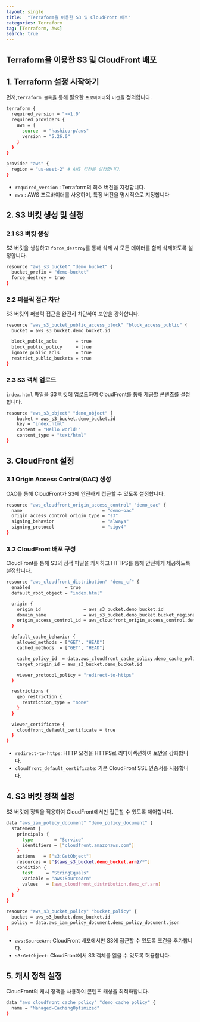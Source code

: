 ```yaml
---
layout: single
title:  "Terraform을 이용한 S3 및 CloudFront 배포"
categories: Terraform
tag: [Terraform, Aws]
search: true
---
```


## **Terraform을 이용한 S3 및 CloudFront 배포**

## **1. Terraform 설정 시작하기**
먼저,`terraform 블록`을 통해 필요한 `프로바이더`와 `버전`을 정의합니다.

```bash
terraform {
  required_version = ">=1.0"
  required_providers {
    aws = {
      source  = "hashicorp/aws"
      version = "5.26.0"
    }
  }
}

provider "aws" {
  region = "us-west-2" # AWS 리전을 설정합니다.
}
```
- `required_version` : Terraform의 최소 버전을 지정합니다.
- `aws` : AWS 프로바이더를 사용하며, 특정 버전을 명시적으로 지정합니다

## **2. S3 버킷 생성 및 설정**

### **2.1 S3 버킷 생성**
S3 버킷을 생성하고 `force_destroy`를 통해 삭제 시 모든 데이터를 함께 삭제하도록 설정합니다.

```bash
resource "aws_s3_bucket" "demo_bucket" {
  bucket_prefix = "demo-bucket"
  force_destroy = true
}
```

### **2.2 퍼블릭 접근 차단**
S3 버킷의 퍼블릭 접근을 완전히 차단하여 보안을 강화합니다.

```bash
resource "aws_s3_bucket_public_access_block" "block_access_public" {
  bucket = aws_s3_bucket.demo_bucket.id

  block_public_acls       = true
  block_public_policy     = true
  ignore_public_acls      = true
  restrict_public_buckets = true
}
```

### **2.3 S3 객체 업로드**
`index.html` 파일을 S3 버킷에 업로드하여 CloudFront를 통해 제공할 콘텐츠를 설정합니다.

```bash
resource "aws_s3_object" "demo_object" {
    bucket = aws_s3_bucket.demo_bucket.id
    key = "index.html"
    content = "Hello world!"
    content_type = "text/html"
}
```

## **3. CloudFront 설정**

### **3.1 Origin Access Control(OAC) 생성**
OAC를 통해 CloudFront가 S3에 안전하게 접근할 수 있도록 설정합니다.
```bash
resource "aws_cloudfront_origin_access_control" "demo_oac" {
  name                              = "demo-oac"
  origin_access_control_origin_type = "s3"
  signing_behavior                  = "always"
  signing_protocol                  = "sigv4"
}
```

### **3.2 CloudFront 배포 구성**
CloudFront를 통해 S3의 정적 파일을 캐시하고 HTTPS를 통해 안전하게 제공하도록 설정합니다.

```bash
resource "aws_cloudfront_distribution" "demo_cf" {
  enabled             = true
  default_root_object = "index.html"

  origin {
    origin_id                = aws_s3_bucket.demo_bucket.id
    domain_name              = aws_s3_bucket.demo_bucket.bucket_regional_domain_name
    origin_access_control_id = aws_cloudfront_origin_access_control.demo_oac.id
  }

  default_cache_behavior {
    allowed_methods = ["GET", "HEAD"]
    cached_methods  = ["GET", "HEAD"]

    cache_policy_id  = data.aws_cloudfront_cache_policy.demo_cache_policy.id
    target_origin_id = aws_s3_bucket.demo_bucket.id

    viewer_protocol_policy = "redirect-to-https"
  }

  restrictions {
    geo_restriction {
      restriction_type = "none"
    }
  }

  viewer_certificate {
    cloudfront_default_certificate = true
  }
}
```
- `redirect-to-https`: HTTP 요청을 HTTPS로 리다이렉션하여 보안을 강화합니다.
- `cloudfront_default_certificate`: 기본 CloudFront SSL 인증서를 사용합니다.

## **4. S3 버킷 정책 설정**
S3 버킷에 정책을 적용하여 CloudFront에서만 접근할 수 있도록 제어합니다.

```bash
data "aws_iam_policy_document" "demo_policy_document" {
  statement {
    principals {
      type        = "Service"
      identifiers = ["cloudfront.amazonaws.com"]
    }
    actions   = ["s3:GetObject"]
    resources = ["${aws_s3_bucket.demo_bucket.arn}/*"]
    condition {
      test     = "StringEquals"
      variable = "aws:SourceArn"
      values   = [aws_cloudfront_distribution.demo_cf.arn]
    }
  }
}

resource "aws_s3_bucket_policy" "bucket_policy" {
  bucket = aws_s3_bucket.demo_bucket.id
  policy = data.aws_iam_policy_document.demo_policy_document.json
}
```

- `aws:SourceArn`: CloudFront 배포에서만 S3에 접근할 수 있도록 조건을 추가합니다.
- `s3:GetObject`: CloudFront에서 S3 객체를 읽을 수 있도록 허용합니다.

## **5. 캐시 정책 설정**
CloudFront의 캐시 정책을 사용하여 콘텐츠 캐싱을 최적화합니다.
```bash
data "aws_cloudfront_cache_policy" "demo_cache_policy" {
  name = "Managed-CachingOptimized"
}
```